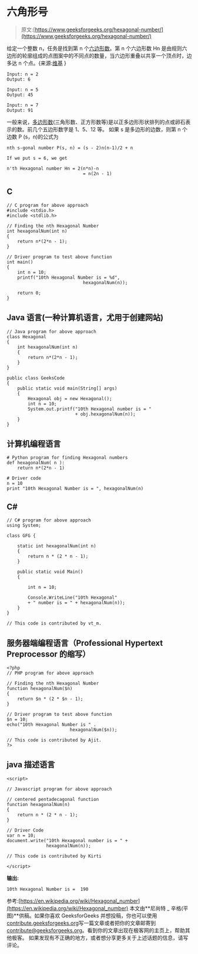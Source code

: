 # 六角形号

> 原文:[https://www.geeksforgeeks.org/hexagonal-number/](https://www.geeksforgeeks.org/hexagonal-number/)

给定一个整数 n，任务是找到第 n 个[六边形数](https://en.wikipedia.org/wiki/Hexagonal_number)。第 n 个六边形数 Hn 是由规则六边形的轮廓组成的点图案中的不同点的数量，当六边形重叠以共享一个顶点时，边多达 n 个点。{来源:[维基](https://en.wikipedia.org/wiki/Hexagonal_number) }

```
Input: n = 2
Output: 6

Input: n = 5
Output: 45

Input: n = 7
Output: 91
```

一般来说，[多边形数](https://en.wikipedia.org/wiki/Polygonal_number)(三角形数、正方形数等)是以正多边形形状排列的点或卵石表示的数。前几个五边形数字是 1、5、12 等。
如果 s 是多边形的边数，则第 n 个边数 P (s，n)的公式为

```
nth s-gonal number P(s, n) = (s - 2)n(n-1)/2 + n

If we put s = 6, we get

n'th Hexagonal number Hn = 2(n*n)-n 
                             = n(2n - 1) 
```

## C

```
// C program for above approach
#include <stdio.h>
#include <stdlib.h>

// Finding the nth Hexagonal Number
int hexagonalNum(int n)
{
    return n*(2*n - 1);
}

// Driver program to test above function
int main()
{
    int n = 10;
    printf("10th Hexagonal Number is = %d",
                             hexagonalNum(n));

    return 0;
}
```

## Java 语言(一种计算机语言，尤用于创建网站)

```
// Java program for above approach
class Hexagonal
{
    int hexagonalNum(int n)
    {
        return n*(2*n - 1);
    }
}

public class GeeksCode
{
    public static void main(String[] args)
    {
        Hexagonal obj = new Hexagonal();
        int n = 10;
        System.out.printf("10th Hexagonal number is = "
                          + obj.hexagonalNum(n));
    }
}
```

## 计算机编程语言

```
# Python program for finding Hexagonal numbers
def hexagonalNum( n ):
    return n*(2*n - 1)

# Driver code
n = 10
print "10th Hexagonal Number is = ", hexagonalNum(n)
```

## C#

```
// C# program for above approach
using System;

class GFG {

    static int hexagonalNum(int n)
    {
        return n * (2 * n - 1);
    }

    public static void Main()
    {

        int n = 10;

        Console.WriteLine("10th Hexagonal"
        + " number is = " + hexagonalNum(n));
    }
}

// This code is contributed by vt_m.
```

## 服务器端编程语言（Professional Hypertext Preprocessor 的缩写）

```
<?php
// PHP program for above approach

// Finding the nth Hexagonal Number
function hexagonalNum($n)
{
    return $n * (2 * $n - 1);
}

// Driver program to test above function
$n = 10;
echo("10th Hexagonal Number is " .
                        hexagonalNum($n));

// This code is contributed by Ajit.
?>
```

## java 描述语言

```
<script>

// Javascript program for above approach

// centered pentadecagonal function
function hexagonalNum(n)
{
    return n * (2 * n - 1);
}

// Driver Code
var n = 10;
document.write("10th Hexagonal number is = " +
               hexagonalNum(n));

// This code is contributed by Kirti

</script>
```

**输出:**

```
10th Hexagonal Number is =  190
```

参考:[https://en.wikipedia.org/wiki/Hexagonal_number](https://en.wikipedia.org/wiki/Hexagonal_number)
本文由**尼尚特 _ 辛格(平图)**供稿。如果你喜欢 GeeksforGeeks 并想投稿，你也可以使用[contribute.geeksforgeeks.org](http://www.contribute.geeksforgeeks.org)写一篇文章或者把你的文章邮寄到 contribute@geeksforgeeks.org。看到你的文章出现在极客网的主页上，帮助其他极客。
如果发现有不正确的地方，或者想分享更多关于上述话题的信息，请写评论。